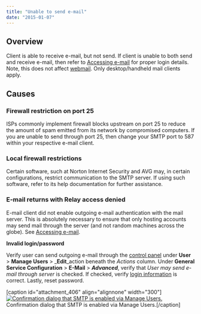 ```yaml
---
title: "Unable to send e-mail"
date: "2015-01-07"
---
```


## Overview

Client is able to receive e-mail, but not send. If client is unable to both send and receive e-mail, then refer to [Accessing e-mail](https://kb.apnscp.com/e-mail/accessing-e-mail/) for proper login details. Note, this does not affect [webmail](https://kb.apnscp.com/e-mail/accessing-e-mail/#webmail). Only desktop/handheld mail clients apply.

## Causes

### Firewall restriction on port 25

ISPs commonly implement firewall blocks upstream on port 25 to reduce the amount of spam emitted from its network by compromised computers. If you are unable to send through port 25, then change your SMTP port to 587 within your respective e-mail client.

### Local firewall restrictions

Certain software, such at Norton Internet Security and AVG may, in certain configurations, restrict communication to the SMTP server. If using such software, refer to its help documentation for further assistance.

### E-mail returns with Relay access denied

E-mail client did not enable outgoing e-mail authentication with the mail server. This is absolutely necessary to ensure that only hosting accounts may send mail through the server (and not random machines across the globe). See [Accessing e-mail](https://kb.apnscp.com/e-mail/accessing-e-mail/).

**Invalid login/password**

Verify user can send outgoing e-mail through the [control panel](https://kb.apnscp.com/control-panel/logging-into-the-control-panel/) under **User** > **Manage Users** > _**Edit**_action beneath the _Actions_ column. Under **General Service Configuration** > **E-Mail** > **_Advanced_**, verify that _User may send e-mail through server_ is checked. If checked, verify [login information](https://kb.apnscp.com/e-mail/accessing-e-mail/) is correct. Lastly, reset password.

\[caption id="attachment\_406" align="alignnone" width="300"\][![Confirmation dialog that SMTP is enabled via Manage Users.](https://kb.apnscp.com/wp-content/uploads/2015/01/smtp-enabled-300x157.png)](https://kb.apnscp.com/wp-content/uploads/2015/01/smtp-enabled.png) Confirmation dialog that SMTP is enabled via Manage Users.\[/caption\]
